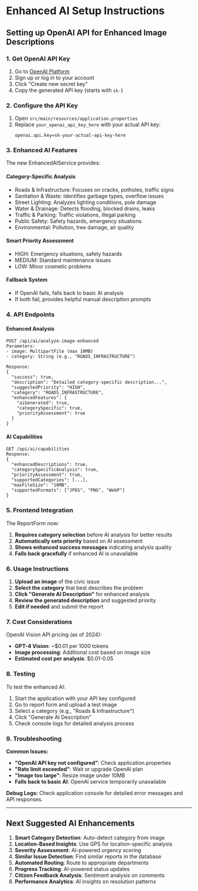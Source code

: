 # Enhanced AI Setup Instructions

## Setting up OpenAI API for Enhanced Image Descriptions

### 1. Get OpenAI API Key
1. Go to [OpenAI Platform](https://platform.openai.com/api-keys)
2. Sign up or log in to your account
3. Click "Create new secret key"
4. Copy the generated API key (starts with `sk-`)

### 2. Configure the API Key
1. Open `src/main/resources/application.properties`
2. Replace `your_openai_api_key_here` with your actual API key:
   ```properties
   openai.api.key=sk-your-actual-api-key-here
   ```

### 3. Enhanced AI Features

The new EnhancedAIService provides:

#### **Category-Specific Analysis**
- Roads & Infrastructure: Focuses on cracks, potholes, traffic signs
- Sanitation & Waste: Identifies garbage types, overflow issues
- Street Lighting: Analyzes lighting conditions, pole damage
- Water & Drainage: Detects flooding, blocked drains, leaks
- Traffic & Parking: Traffic violations, illegal parking
- Public Safety: Safety hazards, emergency situations
- Environmental: Pollution, tree damage, air quality

#### **Smart Priority Assessment**
- HIGH: Emergency situations, safety hazards
- MEDIUM: Standard maintenance issues
- LOW: Minor cosmetic problems

#### **Fallback System**
- If OpenAI fails, falls back to basic AI analysis
- If both fail, provides helpful manual description prompts

### 4. API Endpoints

#### Enhanced Analysis
```
POST /api/ai/analyze-image-enhanced
Parameters:
- image: MultipartFile (max 10MB)
- category: String (e.g., "ROADS_INFRASTRUCTURE")

Response:
{
  "success": true,
  "description": "Detailed category-specific description...",
  "suggestedPriority": "HIGH",
  "category": "ROADS_INFRASTRUCTURE",
  "enhancedFeatures": {
    "aiGenerated": true,
    "categorySpecific": true,
    "priorityAssessment": true
  }
}
```

#### AI Capabilities
```
GET /api/ai/capabilities
Response:
{
  "enhancedDescriptions": true,
  "categorySpecificAnalysis": true,
  "priorityAssessment": true,
  "supportedCategories": [...],
  "maxFileSize": "10MB",
  "supportedFormats": ["JPEG", "PNG", "WebP"]
}
```

### 5. Frontend Integration

The ReportForm now:
1. **Requires category selection** before AI analysis for better results
2. **Automatically sets priority** based on AI assessment
3. **Shows enhanced success messages** indicating analysis quality
4. **Falls back gracefully** if enhanced AI is unavailable

### 6. Usage Instructions

1. **Upload an image** of the civic issue
2. **Select the category** that best describes the problem
3. **Click "Generate AI Description"** for enhanced analysis
4. **Review the generated description** and suggested priority
5. **Edit if needed** and submit the report

### 7. Cost Considerations

OpenAI Vision API pricing (as of 2024):
- **GPT-4 Vision**: ~$0.01 per 1000 tokens
- **Image processing**: Additional cost based on image size
- **Estimated cost per analysis**: $0.01-0.05

### 8. Testing

To test the enhanced AI:
1. Start the application with your API key configured
2. Go to report form and upload a test image
3. Select a category (e.g., "Roads & Infrastructure")
4. Click "Generate AI Description"
5. Check console logs for detailed analysis process

### 9. Troubleshooting

**Common Issues:**
- **"OpenAI API key not configured"**: Check application.properties
- **"Rate limit exceeded"**: Wait or upgrade OpenAI plan
- **"Image too large"**: Resize image under 10MB
- **Falls back to basic AI**: OpenAI service temporarily unavailable

**Debug Logs:**
Check application console for detailed error messages and API responses.

---

## Next Suggested AI Enhancements

1. **Smart Category Detection**: Auto-detect category from image
2. **Location-Based Insights**: Use GPS for location-specific analysis
3. **Severity Assessment**: AI-powered urgency scoring
4. **Similar Issue Detection**: Find similar reports in the database
5. **Automated Routing**: Route to appropriate departments
6. **Progress Tracking**: AI-powered status updates
7. **Citizen Feedback Analysis**: Sentiment analysis on comments
8. **Performance Analytics**: AI insights on resolution patterns
